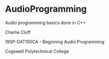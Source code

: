 # AudioProgramming

Audio programming basics done in C++


Charlie Cluff 

19SP-DAT150CA - Beginning Audio Programming

Cogswell Polytechnical College
